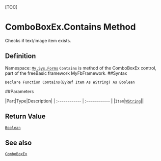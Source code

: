 [TOC]
# ComboBoxEx.Contains Method
Checks if text/image item exists.
## Definition
Namespace: [`My.Sys.Forms`](My.Sys.Forms.md)
`Contains` is method of the ComboBoxEx control, part of the freeBasic framework MyFbFramework.
##Syntax
```freeBasic
Declare Function Contains(ByRef Item As WString) As Boolean
```

##Parameters

|Part|Type|Description|
| :------------ | :------------ |
|`Item`|[`WString`]("https://www.freebasic.net/wiki/KeyPgWString")||

## Return Value
[`Boolean`]("https://www.freebasic.net/wiki/KeyPgBoolean")
## See also
[`ComboBoxEx`](ComboBoxEx.md)
